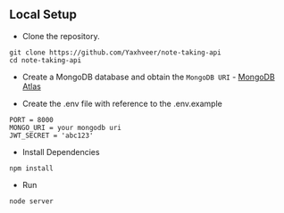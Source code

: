
## Local Setup

- Clone the repository.
```
git clone https://github.com/Yaxhveer/note-taking-api
cd note-taking-api
```

- Create a MongoDB database and obtain the `MongoDB URI` - [MongoDB Atlas](https://www.mongodb.com/cloud/atlas/register)

- Create the .env file with reference to the .env.example

```
PORT = 8000
MONGO_URI = your mongodb uri
JWT_SECRET = 'abc123'
```

- Install Dependencies

```
npm install
```

- Run

```
node server
```
